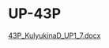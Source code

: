 # UP-43P
[43P_KulyukinaD_UP1_7.docx](https://github.com/MaximChesh/UP-43P/files/10862116/43P_KulyukinaD_UP1_7.docx)
